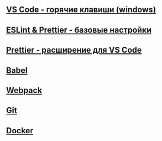 ## [VS Code - горячие клавиши (windows)](/tools/tools_vscode)

## [ESLint & Prettier - базовые настройки](/tools/tools_eslint-prettier)

## [Prettier - расширение для VS Code](/tools/tools_prettier)

## [Babel](/tools/tools_babel)

## [Webpack](/tools/tools_webpack)

## [Git](/tools/tools_git)

## [Docker](/tools/tools_docker)
